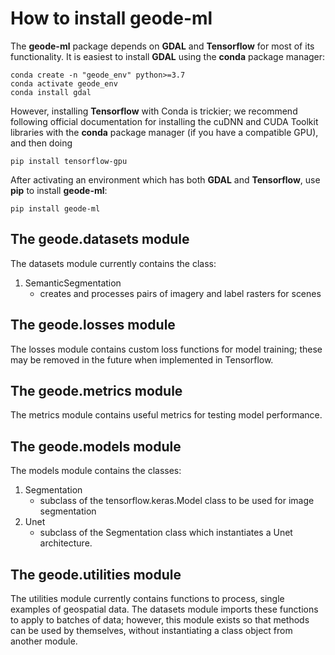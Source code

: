 How to install **geode-ml**
====================

The **geode-ml** package depends on **GDAL** and **Tensorflow** for most of its functionality. It is easiest to install 
**GDAL** using the **conda** package manager:

```
conda create -n "geode_env" python>=3.7
conda activate geode_env
conda install gdal
```

However, installing **Tensorflow** with Conda is trickier; we recommend following official documentation for installing 
the cuDNN and CUDA Toolkit libraries with the **conda** package manager (if you have a compatible GPU), and then doing

```pip install tensorflow-gpu```

After activating an environment which has both **GDAL** and **Tensorflow**, use **pip** to install **geode-ml**:

```
pip install geode-ml
```

The geode.datasets module
-------------------

The datasets module currently contains the class:

1. SemanticSegmentation
	* creates and processes pairs of imagery and label rasters for scenes

The geode.losses module
--------------------

The losses module contains custom loss functions for model training; these may be removed in the future when implemented
in Tensorflow.

The geode.metrics module
--------------------

The metrics module contains useful metrics for testing model performance.

The geode.models module
--------------------

The models module contains the classes:

1. Segmentation
	* subclass of the tensorflow.keras.Model class to be used for image segmentation
2. Unet
	* subclass of the Segmentation class which instantiates a Unet architecture.

The geode.utilities module
--------------------

The utilities module currently contains functions to process, single examples of geospatial data. The datasets module
imports these functions to apply to batches of data; however, this module exists so that methods can be used by 
themselves, without instantiating a class object from another module.

